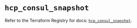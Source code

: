 # `hcp_consul_snapshot`

Refer to the Terraform Registry for docs: [`hcp_consul_snapshot`](https://registry.terraform.io/providers/hashicorp/hcp/0.106.0/docs/resources/consul_snapshot).
